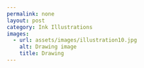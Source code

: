 ```yaml
---
permalink: none
layout: post
category: Ink Illustrations
images:   
  - url: assets/images/illustration10.jpg
    alt: Drawing image
    title: Drawing
---
```

